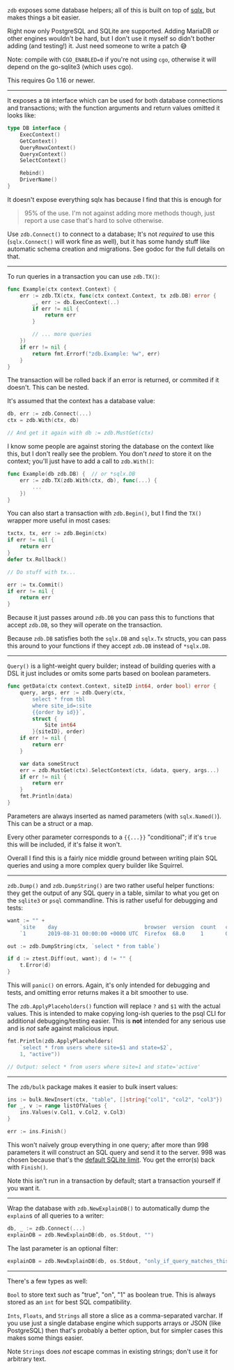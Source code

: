 `zdb` exposes some database helpers; all of this is built on top of
[sqlx](https://github.com/jmoiron/sqlx), but makes things a bit easier.

Right now only PostgreSQL and SQLite are supported. Adding MariaDB or other
engines wouldn't be hard, but I don't use it myself so didn't bother adding (and
testing!) it. Just need someone to write a patch 😅

Note: compile with `CGO_ENABLED=0` if you're not using `cgo`, otherwise it will
depend on the go-sqlite3 (which uses cgo).

This requires Go 1.16 or newer.

---

It exposes a `DB` interface which can be used for both database connections and
transactions; with the function arguments and return values omitted it looks
like:

```go
type DB interface {
    ExecContext()
    GetContext()
    QueryRowxContext()
    QueryxContext()
    SelectContext()

    Rebind()
    DriverName()
}
```

It doesn't expose everything sqlx has because I find that this is enough for
>95% of the use. I'm not against adding more methods though, just report a use
case that's hard to solve otherwise.

Use `zdb.Connect()` to connect to a database; It's not *required* to use this
(`sqlx.Connect()` will work fine as well), but it has some handy stuff like
automatic schema creation and migrations. See godoc for the full details on
that.

---

To run queries in a transaction you can use `zdb.TX()`:

```go
func Example(ctx context.Context) {
    err := zdb.TX(ctx, func(ctx context.Context, tx zdb.DB) error {
        _, err := db.ExecContext(..)
        if err != nil {
            return err
        }

        // ... more queries
    })
    if err != nil {
        return fmt.Errorf("zdb.Example: %w", err)
    }
}
```

The transaction will be rolled back if an error is returned, or commited if it
doesn't. This can be nested.

It's assumed that the context has a database value:

```go
db, err := zdb.Connect(...)
ctx = zdb.With(ctx, db)

// And get it again with db := zdb.MustGet(ctx)
```

I know some people are against storing the database on the context like this,
but I don't really see the problem. You don't *need* to store it on the context;
you'll just have to add a call to `zdb.With()`:

```go
func Example(db zdb.DB) {  // or *sqlx.DB
    err := zdb.TX(zdb.With(ctx, db), func(...) {
        ...
    })
}
```

You can also start a transaction with `zdb.Begin()`, but I find the `TX()`
wrapper more useful in most cases:

```go
txctx, tx, err := zdb.Begin(ctx)
if err != nil {
    return err
}
defer tx.Rollback()

// Do stuff with tx...

err := tx.Commit()
if err != nil {
    return err
}
```

Because it just passes around `zdb.DB` you can pass this to functions that
accept `zdb.DB`, so they will operate on the transaction.

Because `zdb.DB` satisfies both the `sqlx.DB` and `sqlx.Tx` structs, you can
pass this around to your functions if they accept `zdb.DB` instead of
`*sqlx.DB`.

---

`Query()` is a light-weight query builder; instead of building queries with a
DSL it just includes or omits some parts based on boolean parameters. 

```go
func getData(ctx context.Context, siteID int64, order bool) error {
    query, args, err := zdb.Query(ctx, `
        select * from tbl
        where site_id=:site
        {{order by id}}`,
        struct {
            Site int64
        }{siteID}, order)
    if err != nil {
        return err
    }

    var data someStruct
    err = zdb.MustGet(ctx).SelectContext(ctx, &data, query, args...)
    if err != nil {
        return err
    }
    fmt.Println(data)
}
```

Parameters are always inserted as named parameters (with `sqlx.Named()`). This
can be a struct or a map.

Every other parameter corresponds to a `{{...}}` "conditional"; if it's `true`
this will be included, if it's false it won't.

Overall I find this is a fairly nice middle ground between writing plain SQL
queries and using a more complex query builder like Squirrel.

---

`zdb.Dump()` and `zdb.DumpString()` are two rather useful helper functions: they
get the output of any SQL query in a table, similar to what you get on the
`sqlite3` or `psql` commandline. This is rather useful for debugging and tests:

```go
want := "" +
    `site    day                            browser  version  count   count_unique  event`+
    `1       2019-08-31 00:00:00 +0000 UTC  Firefox  68.0     1       0             0`

out := zdb.DumpString(ctx, `select * from table`)

if d := ztest.Diff(out, want); d != "" {
    t.Error(d)
}
```

This will `panic()` on errors. Again, it's only intended for debugging and
tests, and omitting error returns makes it a bit smoother to use.

The `zdb.ApplyPlaceholders()` function will replace `?` and `$1` with the actual
values. This is intended to make copying long-ish queries to the psql CLI for
additional debugging/testing easier. This is **not** intended for any serious
use and is *not* safe against malicious input.

```go
fmt.Println(zdb.ApplyPlaceholders(
    `select * from users where site=$1 and state=$2`,
    1, "active"))

// Output: select * from users where site=1 and state='active'
```

---

The `zdb/bulk` package makes it easier to bulk insert values:


```go
ins := bulk.NewInsert(ctx, "table", []string{"col1", "col2", "col3"})
for _, v := range listOfValues {
    ins.Values(v.Col1, v.Col2, v.Col3)
}

err := ins.Finish()
```

This won't naïvely group everything in one query; after more than 998 parameters
it will construct an SQL query and send it to the server. 998 was chosen because
that's the [default SQLite limit](https://www.sqlite.org/limits.html#max_variable_number).
You get the error(s) back with `Finish()`.

Note this isn't run in a transaction by default; start a transaction yourself if
you want it.

---

Wrap the database with `zdb.NewExplainDB()` to automatically dump the `explain`s
of all queries to a writer:

```go
db, _ := zdb.Connect(...)
explainDB = zdb.NewExplainDB(db, os.Stdout, "")
```

The last parameter is an optional filter:

```go
explainDB = zdb.NewExplainDB(db, os.Stdout, "only_if_query_matches_this_text")
```

---

There's a few types as well:

`Bool` to store text such as "true", "on", "1" as boolean true. This is always
stored as an `int` for best SQL compatibility.

`Ints`, `Floats`, and `Strings` all store a slice as a comma-separated varchar.
If you use just a single database engine which supports arrays or JSON (like
PostgreSQL) then that's probably a better option, but for simpler cases this
makes some things easier.

Note `Strings` does *not* escape commas in existing strings; don't use it for
arbitrary text.
